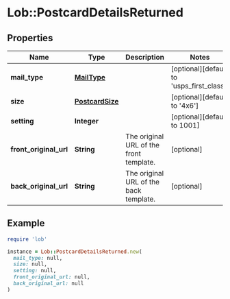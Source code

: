 # Lob::PostcardDetailsReturned

## Properties

| Name | Type | Description | Notes |
| ---- | ---- | ----------- | ----- |
| **mail_type** | [**MailType**](MailType.md) |  | [optional][default to &#39;usps_first_class&#39;] |
| **size** | [**PostcardSize**](PostcardSize.md) |  | [optional][default to &#39;4x6&#39;] |
| **setting** | **Integer** |  | [optional][default to 1001] |
| **front_original_url** | **String** | The original URL of the front template. | [optional] |
| **back_original_url** | **String** | The original URL of the back template. | [optional] |

## Example

```ruby
require 'lob'

instance = Lob::PostcardDetailsReturned.new(
  mail_type: null,
  size: null,
  setting: null,
  front_original_url: null,
  back_original_url: null
)
```

